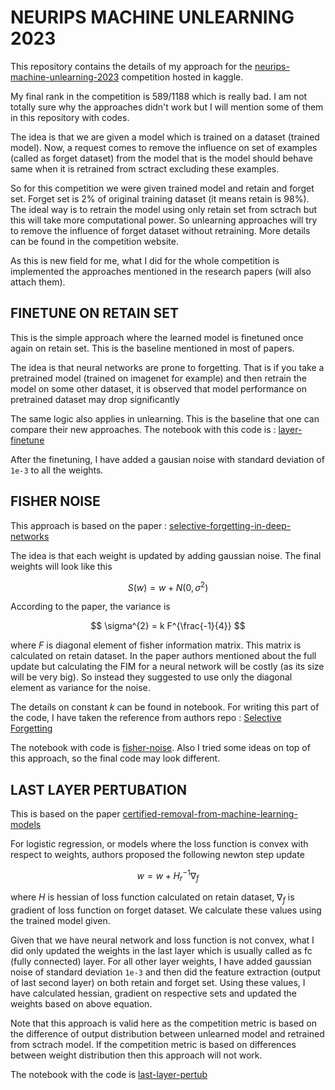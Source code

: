# NEURIPS MACHINE UNLEARNING 2023

This repository contains the details of my approach for the [neurips-machine-unlearning-2023](https://www.kaggle.com/competitions/neurips-2023-machine-unlearning)  competition hosted in kaggle.

My final rank in the competition is 589/1188 which is really bad. I am not totally sure why the approaches didn't work but I will mention some of them in this repository with codes.

The idea is that we are given a model which is trained on a dataset (trained model). Now, a request comes to remove the influence on set of examples (called as forget dataset) from the model that is the model should behave same when it is retrained from sctract excluding these examples.

So for this competition we were given trained model and retain and forget set. Forget set is 2% of original training dataset (it means retain is 98%). The ideal way is to retrain the model using only retain set from sctrach but this will take more computational power. So unlearning approaches will try to remove the influence of forget dataset without retraining. More details can be found in the competition website.

As this is new field for me, what I did for the whole competition is implemented the approaches mentioned in the research papers (will also attach them).


## FINETUNE ON RETAIN SET
This is the simple approach where the learned model is finetuned once again on retain set. This is the baseline mentioned in most of papers.

The idea is that neural networks are prone to forgetting. That is if you take a pretrained model (trained on imagenet for example) and then retrain the model on some other dataset, it is observed that model performance on pretrained dataset may drop significantly

The same logic also applies in unlearning. This is the baseline that one can compare their new approaches. The notebook with this code is : [layer-finetune](./layer-finetune.ipynb)

After the finetuning, I have added a gausian noise with standard deviation of `1e-3` to all the weights.

## FISHER NOISE

This approach is based on the paper : [selective-forgetting-in-deep-networks](https://arxiv.org/pdf/1911.04933.pdf)

The idea is that each weight is updated by adding gaussian noise. The final weights will look like this

$$ S(w) = w + N(0, \sigma^{2}) $$

According to the paper, the variance is 

$$ \sigma^{2} = k F^{\frac{-1}{4}} $$

where $F$ is diagonal element of fisher information matrix. This matrix is calculated on retain dataset. In the paper authors mentioned about the full update but calculating the FIM for a neural network will be costly (as its size will be very big). So instead they suggested to use only the diagonal element as variance for the noise.

The details on constant $k$ can be found in notebook. For writing this part of the code, I have taken the reference from authors repo : [Selective Forgetting](https://github.com/AdityaGolatkar/SelectiveForgetting)

The notebook with code is [fisher-noise](./fisher-noise.ipynb). Also I tried some ideas on top of this approach, so the final code may look different.


## LAST LAYER PERTUBATION

This is based on the paper [certified-removal-from-machine-learning-models](https://arxiv.org/pdf/1911.03030.pdf)

For logistic regression, or models where the loss function is convex with respect to weights, authors proposed the following newton step update

$$ w = w + H^{-1}_{r}\nabla_{f} $$

where $H$ is hessian of loss function calculated on retain dataset, $\nabla_{f}$ is gradient of loss function on forget dataset. We calculate these values using the trained model given.

Given that we have neural network and loss function is not convex, what I did only updated the weights in the last layer which is usually called as fc (fully connected) layer. For all other layer weights, I have added gaussian noise of standard deviation `1e-3` and then did the feature extraction (output of last second layer) on both retain and forget set. Using these values, I have calculated hessian, gradient on respective sets and updated the weights based on above equation.

Note that this approach is valid here as the competition metric is based on the difference of output distribution between unlearned model and retrained from sctrach model. If the competition metric is based on differences between weight distribution then this approach will not work.

The notebook with the code is [last-layer-pertub](./last-layer-pertub.ipynb)
